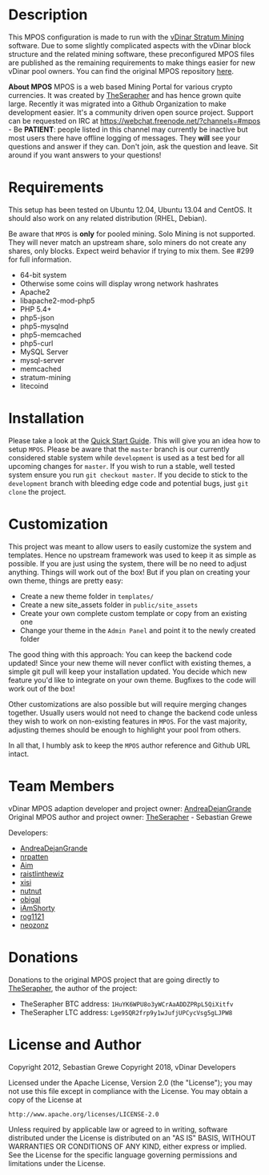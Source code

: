 

Description
===========

This MPOS configuration is made to run with the [vDinar Stratum Mining](https://github.com/AndreaDejanGrande/Rudnik) software.
Due to some slightly complicated aspects with the vDinar block structure and the related mining software, these preconfigured MPOS files
are published as the remaining requirements to make things easier for new vDinar pool owners.
You can find the original MPOS repository [here](https://github.com/MPOS/php-mpos).

**About MPOS**
MPOS is a web based Mining Portal for various crypto currencies.
It was created by [TheSerapher](https://github.com/TheSerapher) and has hence grown quite large.
Recently it was migrated into a Github Organization to make development easier. It's a community driven open source project.
Support can be requested on IRC at https://webchat.freenode.net/?channels=#mpos - Be **PATIENT**:
people listed in this channel may currently be inactive but most users there have offline logging of messages.
They **will** see your questions and answer if they can. Don't join, ask the question and leave.
Sit around if you want answers to your questions!

Requirements
============

This setup has been tested on Ubuntu 12.04, Ubuntu 13.04 and CentOS.
It should also work on any related distribution (RHEL, Debian).

Be aware that `MPOS` is **only** for pooled mining. Solo Mining is not
supported. They will never match an upstream share, solo miners do not create
any shares, only blocks. Expect weird behavior if trying to mix them. See #299
for full information.

* 64-bit system
 * Otherwise some coins will display wrong network hashrates
* Apache2
 * libapache2-mod-php5
* PHP 5.4+
 * php5-json
 * php5-mysqlnd
 * php5-memcached
 * php5-curl
* MySQL Server
 * mysql-server
* memcached
* stratum-mining
* litecoind

Installation
============

Please take a look at the [Quick Start Guide](https://github.com/TheSerapher/php-mpos/wiki/Quick-Start-Guide). This will give you an idea how to setup `MPOS`. Please be aware that the `master` branch is our currently considered stable system while `development` is used as a test bed for all upcoming changes for `master`. If you wish to run a stable, well tested system ensure you run `git checkout master`. If you decide to stick to the `development` branch with bleeding edge code and potential bugs, just `git clone` the project.

Customization
=============

This project was meant to allow users to easily customize the system and templates. Hence no upstream framework was used to keep it as simple as possible.
If you are just using the system, there will be no need to adjust anything. Things will work out of the box! But if you plan on creating
your own theme, things are pretty easy:

* Create a new theme folder in `templates/`
* Create a new site_assets folder in `public/site_assets`
* Create your own complete custom template or copy from an existing one
* Change your theme in the `Admin Panel` and point it to the newly created folder

The good thing with this approach: You can keep the backend code updated! Since your new theme will never conflict with existing themes, a simple git pull will
keep your installation updated. You decide which new feature you'd like to integrate on your own theme. Bugfixes to the code will work out of the box!

Other customizations are also possible but will require merging changes together. Usually users would not need to change the backend code unless they wish to work
on non-existing features in `MPOS`. For the vast majority, adjusting themes should be enough to highlight your pool from others.

In all that, I humbly ask to keep the `MPOS` author reference and Github URL intact.

Team Members
============

vDinar MPOS adaption developer and project owner: [AndreaDejanGrande](https://github.com/AndreaDejanGrande)
Original MPOS author and project owner: [TheSerapher](https://github.com/TheSerapher) - Sebastian Grewe

Developers:

* [AndreaDejanGrande](https://github.com/AndreaDejanGrande)
* [nrpatten](https://github.com/nrpatten)
* [Aim](https://github.com/fspijkerman)
* [raistlinthewiz](https://github.com/raistlinthewiz)
* [xisi](https://github.com/xisi)
* [nutnut](https://github.com/nutnut)
* [obigal](https://github.com/obigal)
* [iAmShorty](https://github.com/iAmShorty)
* [rog1121](https://github.com/rog1121)
* [neozonz](https://github.com/neozonz)

Donations
=========

Donations to the original MPOS project that are going directly to [TheSerapher](https://github.com/TheSerapher), the author of the project:

* TheSerapher BTC address: `1HuYK6WPU8o3yWCrAaADDZPRpL5QiXitfv`
* TheSerapher LTC address: `Lge95QR2frp9y1wJufjUPCycVsg5gLJPW8`

License and Author
==================

Copyright 2012, Sebastian Grewe
Copyright 2018, vDinar Developers

Licensed under the Apache License, Version 2.0 (the "License");
you may not use this file except in compliance with the License.
You may obtain a copy of the License at

    http://www.apache.org/licenses/LICENSE-2.0

Unless required by applicable law or agreed to in writing, software
distributed under the License is distributed on an "AS IS" BASIS,
WITHOUT WARRANTIES OR CONDITIONS OF ANY KIND, either express or implied.
See the License for the specific language governing permissions and
limitations under the License.
